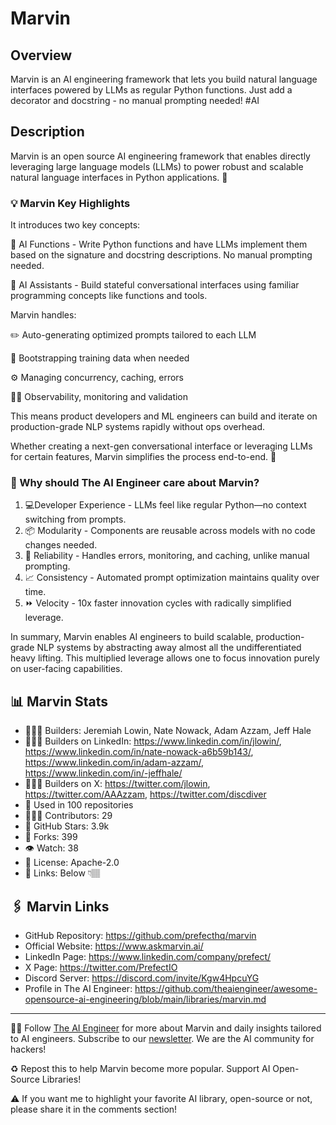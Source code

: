 # Marvin
## Overview
Marvin is an AI engineering framework that lets you build natural language interfaces powered by LLMs as regular Python functions. Just add a decorator and docstring - no manual prompting needed! #AI

## Description
Marvin is an open source AI engineering framework that enables directly leveraging large language models (LLMs) to power robust and scalable natural language interfaces in Python applications. 💬

### 💡 Marvin Key Highlights

It introduces two key concepts:

🎯 AI Functions - Write Python functions and have LLMs implement them based on the signature and docstring descriptions. No manual prompting needed.

🤖 AI Assistants - Build stateful conversational interfaces using familiar programming concepts like functions and tools.

Marvin handles:

✏️ Auto-generating optimized prompts tailored to each LLM

📝 Bootstrapping training data when needed

⚙️ Managing concurrency, caching, errors

🧑‍🔬 Observability, monitoring and validation

This means product developers and ML engineers can build and iterate on production-grade NLP systems rapidly without ops overhead.

Whether creating a next-gen conversational interface or leveraging LLMs for certain features, Marvin simplifies the process end-to-end. 🚀

### 🤔 Why should The AI Engineer care about Marvin?
1. 💻Developer Experience - LLMs feel like regular Python—no context switching from prompts.
2. 📦 Modularity - Components are reusable across models with no code changes needed.
3. 💪 Reliability - Handles errors, monitoring, and caching, unlike manual prompting.
4. 📈 Consistency - Automated prompt optimization maintains quality over time.
5. ⏩ Velocity - 10x faster innovation cycles with radically simplified leverage.

In summary, Marvin enables AI engineers to build scalable, production-grade NLP systems by abstracting away almost all the undifferentiated heavy lifting. This multiplied leverage allows one to focus innovation purely on user-facing capabilities.

## 📊 Marvin Stats
* 👷🏽‍♀️ Builders: Jeremiah Lowin, Nate Nowack, Adam Azzam, Jeff Hale
* 👩🏽‍💼 Builders on LinkedIn: https://www.linkedin.com/in/jlowin/, https://www.linkedin.com/in/nate-nowack-a6b59b143/, https://www.linkedin.com/in/adam-azzam/, https://www.linkedin.com/in/-jeffhale/
* 👩🏽‍🏭 Builders on X: https://twitter.com/jlowin, https://twitter.com/AAAzzam, https://twitter.com/discdiver
* 💾 Used in 100 repositories
* 👩🏽‍💻 Contributors: 29
* 💫 GitHub Stars: 3.9k
* 🍴 Forks: 399
* 👁️ Watch: 38
* 🪪 License: Apache-2.0
* 🔗 Links: Below 👇🏽

## 🖇️ Marvin Links
* GitHub Repository: https://github.com/prefecthq/marvin
* Official Website: https://www.askmarvin.ai/
* LinkedIn Page: https://www.linkedin.com/company/prefect/
* X Page: https://twitter.com/PrefectIO
* Discord Server: https://discord.com/invite/Kgw4HpcuYG
* Profile in The AI Engineer: https://github.com/theaiengineer/awesome-opensource-ai-engineering/blob/main/libraries/marvin.md

---
🧙🏽 Follow [The AI Engineer](https://www.linkedin.com/company/theaiengineer/) for more about Marvin and daily insights tailored to AI engineers. Subscribe to our [newsletter](http://theaiengineerco.substack.com). We are the AI community for hackers!

♻️ Repost this to help Marvin become more popular. Support AI Open-Source Libraries!

⚠️ If you want me to highlight your favorite AI library, open-source or not, please share it in the comments section!